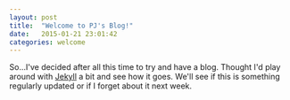 ```yaml
---
layout: post
title:  "Welcome to PJ's Blog!"
date:   2015-01-21 23:01:42
categories: welcome
---
```


So...I've decided after all this time to try and have a blog.  Thought I'd play around with [Jekyll](http://jekyllrb.com/) a bit and see how it goes.  We'll see if this is something regularly updated or if I forget about it next week.
